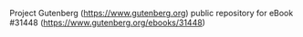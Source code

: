 Project Gutenberg (https://www.gutenberg.org) public repository for eBook #31448 (https://www.gutenberg.org/ebooks/31448)
